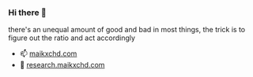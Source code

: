 ### Hi there 👋
there's an unequal amount of good and bad in most things,
the trick is to figure out the ratio and act accordingly

- 📫 [maikxchd.com](https://www.maikxchd.com)
- 🔭 [research.maikxchd.com](https://research.maikxchd.com)
